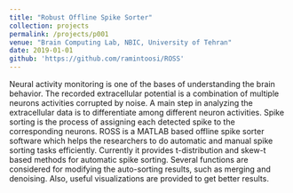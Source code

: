 ```yaml
---
title: "Robust Offline Spike Sorter"
collection: projects
permalink: /projects/p001
venue: "Brain Computing Lab, NBIC, University of Tehran"
date: 2019-01-01
github: 'https://github.com/ramintoosi/ROSS'
---
```


Neural activity monitoring is one of the bases of understanding the brain behavior. The recorded extracellular potential is a combination of multiple neurons activities corrupted by noise. A main step in analyzing the extracellular data is to differentiate among different neuron activities. Spike sorting is the process of assigning each detected spike to the corresponding neurons. ROSS is a MATLAB based offline spike sorter software which helps the researchers to do automatic and manual spike sorting tasks efficiently. Currently it provides t-distribution and skew-t based methods for automatic spike sorting. Several functions are considered for modifying the auto-sorting results, such as merging and denoising. Also, useful visualizations are provided to get better results.